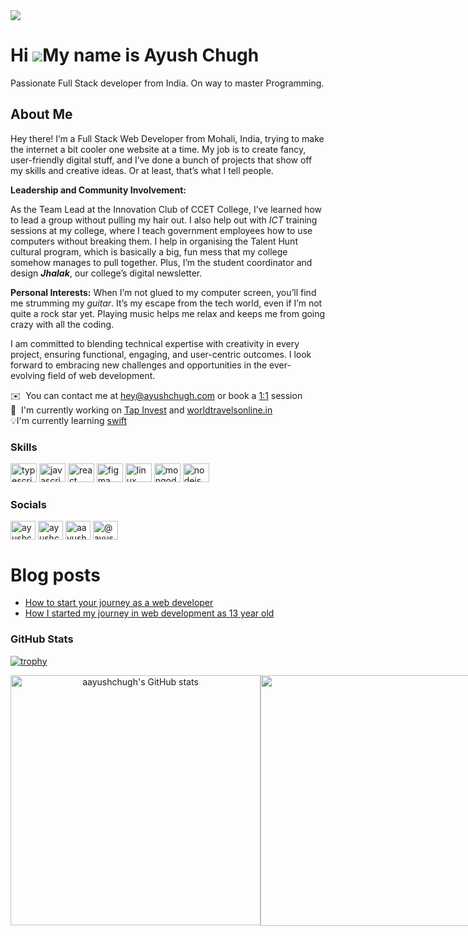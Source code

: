
<img src="https://github.com/aayushchugh/aayushchugh/assets/69336518/e6736354-f6c6-4b84-b541-72ffc932814e" />

Hi ![](https://user-images.githubusercontent.com/18350557/176309783-0785949b-9127-417c-8b55-ab5a4333674e.gif)My name is Ayush Chugh
===================================================================================================================================

Passionate Full Stack developer from India. On way to master Programming.

## About Me

Hey there! I’m a Full Stack Web Developer from Mohali, India, trying to make the internet a bit cooler one website at a time. My job is to create fancy, user-friendly digital stuff, and I’ve done a bunch of projects that show off my skills and creative ideas. Or at least, that’s what I tell people.

**Leadership and Community Involvement:**

As the Team Lead at the Innovation Club of CCET College, I’ve learned how to lead a group without pulling my hair out. I also help out with _ICT_ training sessions at my college, where I teach government employees how to use computers without breaking them. I help in organising the Talent Hunt cultural program, which is basically a big, fun mess that my college somehow manages to pull together. Plus, I’m the student coordinator and design **_Jhalak_**, our college’s digital newsletter.


**Personal Interests:**
When I’m not glued to my computer screen, you’ll find me strumming my _guitar_. It’s my escape from the tech world, even if I’m not quite a rock star yet. Playing music helps me relax and keeps me from going crazy with all the coding.

I am committed to blending technical expertise with creativity in every project, ensuring functional, engaging, and user-centric outcomes. I look forward to embracing new challenges and opportunities in the ever-evolving field of web development.

 ✉️  You can contact me at [hey@ayushchugh.com](mailto:hey@ayushchugh.com) or book a [1:1](https://cal.com/aayushchugh/30min) session
 <br />
 🚀  I'm currently working on [Tap Invest](https://app.tapinvest.in/signup) and [worldtravelsonline.in](https://www.worldtravelsonline.in/en)
 <br />
 💡I'm currently learning [swift](https://developer.apple.com/swift/)
<br>

### Skills

<div align="left">
  <img src="https://cdn.jsdelivr.net/gh/devicons/devicon/icons/typescript/typescript-plain.svg" height="30" width="42" alt="typescript logo"  />
  <img src="https://cdn.jsdelivr.net/gh/devicons/devicon/icons/javascript/javascript-original.svg" height="30" width="42" alt="javascript logo"  />
  <img src="https://cdn.jsdelivr.net/gh/devicons/devicon/icons/react/react-original.svg" height="30" width="42" alt="react logo"  />
  <img src="https://cdn.jsdelivr.net/gh/devicons/devicon/icons/figma/figma-original.svg" height="30" width="42" alt="figma logo"  />
  <img src="https://cdn.jsdelivr.net/gh/devicons/devicon/icons/linux/linux-original.svg" height="30" width="42" alt="linux logo"  />
  <img src="https://cdn.jsdelivr.net/gh/devicons/devicon/icons/mongodb/mongodb-original.svg" height="30" width="42" alt="mongodb logo"  />
  <img src="https://cdn.jsdelivr.net/gh/devicons/devicon/icons/nodejs/nodejs-original.svg" height="30" width="42" alt="nodejs logo"  />
</div>

### Socials

<p align="left"> <a href="https://twitter.com/ayushchugh2006" target="blank"><img align="center" src="https://raw.githubusercontent.com/rahuldkjain/github-profile-readme-generator/master/src/images/icons/Social/twitter.svg" alt="ayushchugh2006" height="30" width="40" /></a>
<a href="https://linkedin.com/in/ayushchugh2006" target="blank"><img align="center" src="https://raw.githubusercontent.com/rahuldkjain/github-profile-readme-generator/master/src/images/icons/Social/linked-in-alt.svg" alt="ayushchugh2006" height="30" width="40" /></a>
<a href="https://instagram.com/aayushchugh_" target="blank"><img align="center" src="https://raw.githubusercontent.com/rahuldkjain/github-profile-readme-generator/master/src/images/icons/Social/instagram.svg" alt="aayushchugh_" height="30" width="40" /></a>
<a href="https://medium.com/@ayushchugh2006" target="blank"><img align="center" src="https://raw.githubusercontent.com/rahuldkjain/github-profile-readme-generator/master/src/images/icons/Social/medium.svg" alt="@ayushchugh2006" height="30" width="40" /></a></p>

# Blog posts

<!-- BLOG-POST-LIST:START -->
- [How to start your journey as a web developer](https://medium.com/@ayushchugh2006/how-to-start-your-journey-as-web-developer-3c30208a6af4?source=rss-6cfed5c2abf1------2)
- [How I started my journey in web development as 13 year old](https://medium.com/@ayushchugh2006/how-i-started-my-journey-in-web-development-as-13-year-old-b18f838af665?source=rss-6cfed5c2abf1------2)
<!-- BLOG-POST-LIST:END -->

### GitHub Stats

[![trophy](https://github-profile-trophy.vercel.app/?username=aayushchugh)](https://github.com/ryo-ma/github-profile-trophy)

<div align="center">
  <div style="display: flex;">
    <img width="400" src="https://github-readme-stats.vercel.app/api?username=aayushchugh&count_private=true&show_icons=true" alt="aayushchugh's GitHub stats" />
    
  <img width="401" src="https://streak-stats.demolab.com/?user=aayushchugh&ring=5094F0&fire=5094F0&currStreakLabel=5094F0" />
  </div>
</div>

